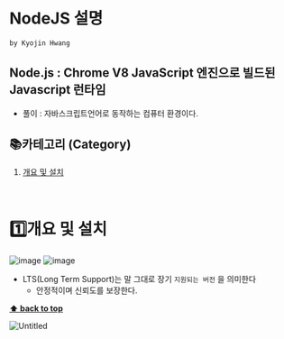 # NodeJS 설명

`by Kyojin Hwang`

## Node.js : Chrome V8 JavaScript 엔진으로 빌드된 Javascript 런타임

- 풀이 : 자바스크립트언어로 동작하는 컴퓨터 환경이다.

## 📚카테고리 (Category)
1. [개요 및 설치](#개요-및-설치)

<br/>

# 1️⃣개요 및 설치
![image](https://github.com/KyoJin-Hwang/front-javascript-study/assets/84490050/0e7ce234-32e3-4740-b1fb-3cb5db5e9ebc)
![image](https://github.com/KyoJin-Hwang/front-javascript-study/assets/84490050/640570e8-029c-4209-b69c-7aa3920dd535)
- LTS(Long Term Support)는 말 그대로 장기 `지원되는 버전` 을 의미한다
    - 안정적이며 신뢰도를 보장한다.

**[⬆ back to top](#카테고리-category)**

![Untitled](https://prod-files-secure.s3.us-west-2.amazonaws.com/7c4ae554-be09-4be4-b857-c042f7c8d5a3/6d9fd4f6-2948-4af5-abe6-58c6ac757bd0/Untitled.png)
<br/>
